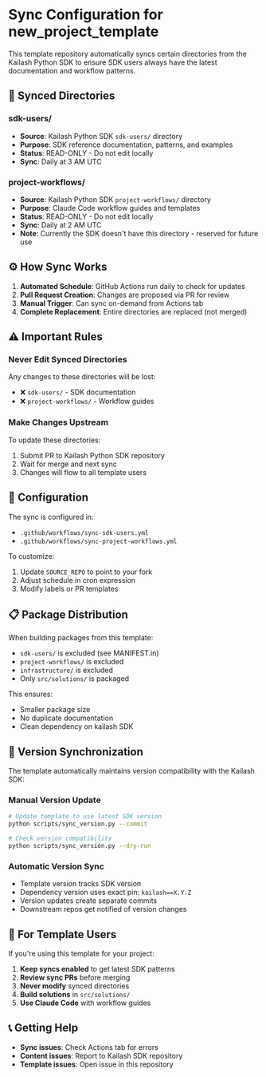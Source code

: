 # Sync Configuration for new_project_template

This template repository automatically syncs certain directories from the Kailash Python SDK to ensure SDK users always have the latest documentation and workflow patterns.

## 📁 Synced Directories

### sdk-users/
- **Source**: Kailash Python SDK `sdk-users/` directory
- **Purpose**: SDK reference documentation, patterns, and examples
- **Status**: READ-ONLY - Do not edit locally
- **Sync**: Daily at 3 AM UTC

### project-workflows/
- **Source**: Kailash Python SDK `project-workflows/` directory
- **Purpose**: Claude Code workflow guides and templates
- **Status**: READ-ONLY - Do not edit locally
- **Sync**: Daily at 2 AM UTC
- **Note**: Currently the SDK doesn't have this directory - reserved for future use

## ⚙️ How Sync Works

1. **Automated Schedule**: GitHub Actions run daily to check for updates
2. **Pull Request Creation**: Changes are proposed via PR for review
3. **Manual Trigger**: Can sync on-demand from Actions tab
4. **Complete Replacement**: Entire directories are replaced (not merged)

## ⚠️ Important Rules

### Never Edit Synced Directories
Any changes to these directories will be lost:
- ❌ `sdk-users/` - SDK documentation
- ❌ `project-workflows/` - Workflow guides

### Make Changes Upstream
To update these directories:
1. Submit PR to Kailash Python SDK repository
2. Wait for merge and next sync
3. Changes will flow to all template users

## 🔧 Configuration

The sync is configured in:
- `.github/workflows/sync-sdk-users.yml`
- `.github/workflows/sync-project-workflows.yml`

To customize:
1. Update `SOURCE_REPO` to point to your fork
2. Adjust schedule in cron expression
3. Modify labels or PR templates

## 📋 Package Distribution

When building packages from this template:
- `sdk-users/` is excluded (see MANIFEST.in)
- `project-workflows/` is excluded
- `infrastructure/` is excluded
- Only `src/solutions/` is packaged

This ensures:
- Smaller package size
- No duplicate documentation
- Clean dependency on kailash SDK

## 🔄 Version Synchronization

The template automatically maintains version compatibility with the Kailash SDK:

### Manual Version Update
```bash
# Update template to use latest SDK version
python scripts/sync_version.py --commit

# Check version compatibility
python scripts/sync_version.py --dry-run
```

### Automatic Version Sync
- Template version tracks SDK version
- Dependency version uses exact pin: `kailash==X.Y.Z`
- Version updates create separate commits
- Downstream repos get notified of version changes

## 🚀 For Template Users

If you're using this template for your project:

1. **Keep syncs enabled** to get latest SDK patterns
2. **Review sync PRs** before merging
3. **Never modify** synced directories
4. **Build solutions** in `src/solutions/`
5. **Use Claude Code** with workflow guides

## 📞 Getting Help

- **Sync issues**: Check Actions tab for errors
- **Content issues**: Report to Kailash SDK repository
- **Template issues**: Open issue in this repository
